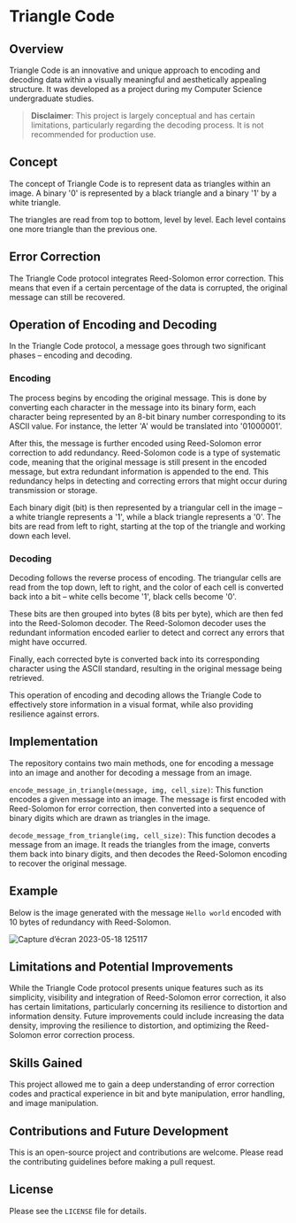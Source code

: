 # Triangle Code

## Overview

Triangle Code is an innovative and unique approach to encoding and decoding data within a visually meaningful and aesthetically appealing structure. It was developed as a project during my Computer Science undergraduate studies.

> **Disclaimer**: This project is largely conceptual and has certain limitations, particularly regarding the decoding process. It is not recommended for production use.

## Concept

The concept of Triangle Code is to represent data as triangles within an image. A binary '0' is represented by a black triangle and a binary '1' by a white triangle. 

The triangles are read from top to bottom, level by level. Each level contains one more triangle than the previous one. 

## Error Correction

The Triangle Code protocol integrates Reed-Solomon error correction. This means that even if a certain percentage of the data is corrupted, the original message can still be recovered. 

## Operation of Encoding and Decoding

In the Triangle Code protocol, a message goes through two significant phases – encoding and decoding. 

### Encoding
The process begins by encoding the original message. This is done by converting each character in the message into its binary form, each character being represented by an 8-bit binary number corresponding to its ASCII value. For instance, the letter 'A' would be translated into '01000001'. 

After this, the message is further encoded using Reed-Solomon error correction to add redundancy. Reed-Solomon code is a type of systematic code, meaning that the original message is still present in the encoded message, but extra redundant information is appended to the end. This redundancy helps in detecting and correcting errors that might occur during transmission or storage.

Each binary digit (bit) is then represented by a triangular cell in the image – a white triangle represents a '1', while a black triangle represents a '0'. The bits are read from left to right, starting at the top of the triangle and working down each level.

### Decoding
Decoding follows the reverse process of encoding. The triangular cells are read from the top down, left to right, and the color of each cell is converted back into a bit – white cells become '1', black cells become '0'. 

These bits are then grouped into bytes (8 bits per byte), which are then fed into the Reed-Solomon decoder. The Reed-Solomon decoder uses the redundant information encoded earlier to detect and correct any errors that might have occurred.

Finally, each corrected byte is converted back into its corresponding character using the ASCII standard, resulting in the original message being retrieved.

This operation of encoding and decoding allows the Triangle Code to effectively store information in a visual format, while also providing resilience against errors.


## Implementation

The repository contains two main methods, one for encoding a message into an image and another for decoding a message from an image.

`encode_message_in_triangle(message, img, cell_size)`: This function encodes a given message into an image. The message is first encoded with Reed-Solomon for error correction, then converted into a sequence of binary digits which are drawn as triangles in the image.

`decode_message_from_triangle(img, cell_size)`: This function decodes a message from an image. It reads the triangles from the image, converts them back into binary digits, and then decodes the Reed-Solomon encoding to recover the original message.

## Example

Below is the image generated with the message `Hello world` encoded with 10 bytes of redundancy with Reed-Solomon.

![Capture d’écran 2023-05-18 125117](https://github.com/ElRapt/trianglecode/assets/102360910/d873d66c-e402-499c-a508-b7266ebd49e8)


## Limitations and Potential Improvements

While the Triangle Code protocol presents unique features such as its simplicity, visibility and integration of Reed-Solomon error correction, it also has certain limitations, particularly concerning its resilience to distortion and information density. Future improvements could include increasing the data density, improving the resilience to distortion, and optimizing the Reed-Solomon error correction process.

## Skills Gained

This project allowed me to gain a deep understanding of error correction codes and practical experience in bit and byte manipulation, error handling, and image manipulation.

## Contributions and Future Development

This is an open-source project and contributions are welcome. Please read the contributing guidelines before making a pull request.

## License

Please see the `LICENSE` file for details.



